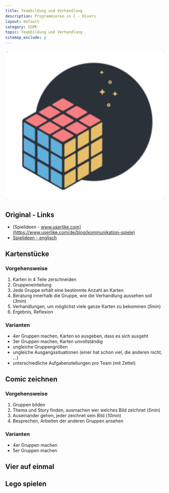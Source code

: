 ```yaml
---
title: Teambildung und Verhandlung
description: Programmieren in C - Divers
layout: default
category: SOPK
topic: Teambildung und Verhandlung
sitemap_exclude: y
---
```

![](img/baukloetze.png)

## Original - Links
- [Spielideen - www.userlike.com](https://www.userlike.com/de/blog/kommunikation-spiele)
- [Spielideen - englisch](https://www.mindtools.com/pages/article/team-building-communication.htm)


## Kartenstücke

### Vorgehensweise
1. Karten in 4 Teile zerschneiden
2. Gruppeneinteilung
3. Jede Gruppe erhält eine bestimmte Anzahl an Karten
4. Beratung innerhalb die Gruppe, wie die Verhandlung aussehen soll (_3min_)
5. Verhandlungen, um möglichst viele ganze Karten zu bekommen (_5min_)
6. Ergebnis, Reflexion

### Varianten
- 4er Gruppen machen, Karten so ausgeben, dass es sich ausgeht
- 3er Gruppen machen, Karten unvollständig
- ungleiche Gruppengrößen
- ungleiche Ausgangssituationen (einer hat schon viel, die anderen nicht, ...)
- unterschiedliche Aufgabenstellungen pro Team (mit Zettel)

## Comic zeichnen

### Vorgehensweise
1. Gruppen bilden
2. Thema und Story finden, ausmachen wer welches Bild zeichnet (_5min_)
3. Auseinander gehen, jeder zeichnet sein Bild (_10min_)
4. Besprechen, Arbeiten der anderen Gruppen ansehen

### Varianten
- 4er Gruppen machen
- 5er Gruppen machen

## Vier auf einmal

## Lego spielen


